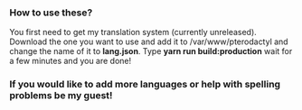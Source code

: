 
### How to use these?

You first need to get my translation system (currently unreleased).
Download the one you want to use and add it to /var/www/pterodactyl and change the name of it to **lang.json**.
Type **yarn run build:production** wait for a few minutes and you are done!

### If you would like to add more languages or help with spelling problems be my guest!

